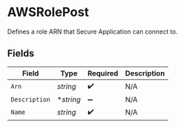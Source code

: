 # AWSRolePost

Defines a role ARN that Secure Application can connect to.


## Fields

| Field              | Type               | Required           | Description        |
| ------------------ | ------------------ | ------------------ | ------------------ |
| `Arn`              | *string*           | :heavy_check_mark: | N/A                |
| `Description`      | **string*          | :heavy_minus_sign: | N/A                |
| `Name`             | *string*           | :heavy_check_mark: | N/A                |